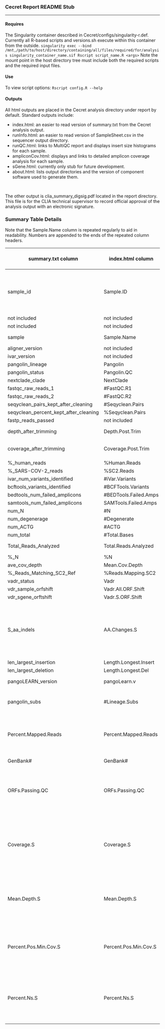 ### Cecret Report README Stub

***

#### Requires
The Singularity container described in Cecret/configs/singularity-r.def. Currently all R-based scripts and versions.sh execute within this container from the outside. 
`singularity exec --bind /mnt,/path/to/host/directory/containing/all/files/required/for/analysis singularity_container_name.sif Rscript script_name.R <args>` Note the mount point in the host directory tree must include both the required scripts and the required input files.

#### Use
To view script options: `Rscript config.R --help`

#### Outputs
All html outputs are placed in the Cecret analysis directory under report by default. Standard outputs include:
* index.html: an easier to read version of summary.txt from the Cecret analysis output.
* runInfo.html: an easier to read version of SampleSheet.csv in the sequencer output directory.
* runQC.html: links to MultiQC report and displays insert size histograms for each sample.
* ampliconCov.html: displays and links to detailed amplicon coverage analysis for each sample.
* sGene.html: currently only stub for future development.
* about.html: lists output directories and the version of component software used to generate them.

<br>

The other output is clia_summary_digsig.pdf located in the report directory. This file is for the CLIA technical supervisor to record official approval of the analysis output with an electronic signature.


### Summary Table Details
Note that the Sample.Name column is repeated regularly to aid in readability. Numbers are appended to the ends of the repeated column headers.

| summary.txt column | index.html column | eLIMS report column | value description |
| --- | --- | --- | --- |
| sample_id | Sample.ID | not included | Sample ID fragment starting at beginning and going through first hyphen |
| not included | not included | CSID | |
| not included | not included | CUID | |
| sample | Sample.Name | not included | Full sample identifier |
| aligner_version | not included | not included | |
| ivar_version | not included | not included | |
| pangolin_lineage | Pangolin | Lineage | |
| pangolin_status | Pangolin.QC | not included | |
| nextclade_clade | NextClade | not included | |
| fastqc_raw_reads_1 | #FastQC.R1 | Total Reads | |
| fastqc_raw_reads_2 | #FastQC.R2 | not included | |
| seqyclean_pairs_kept_after_cleaning | #Seqyclean.Pairs | not included | |
| seqyclean_percent_kept_after_cleaning | %Seqyclean.Pairs | not included | |
| fastp_reads_passed | not included | not included | |
| depth_after_trimming | Depth.Post.Trim | Average Depth | |
| coverage_after_trimming | Coverage.Post.Trim | Percent Genome Coverage | |
| %_human_reads | %Human.Reads | not included | |
| %_SARS-COV-2_reads | %SC2.Reads | not included | |
| ivar_num_variants_identified | #iVar.Variants | not included | |
| bcftools_variants_identified | #BCFTools.Variants | not included | |
| bedtools_num_failed_amplicons | #BEDTools.Failed.Amps | not included | |
| samtools_num_failed_amplicons | SAMTools.Failed.Amps | not included | |
| num_N | #N | not included | |
| num_degenerage | #Degenerate | not included | |
| num_ACTG | #ACTG | not included | |
| num_total | #Total.Bases | not included | |
| Total_Reads_Analyzed | Total.Reads.Analyzed | Mapped Reads | |
| %_N | %N | not included | |
| ave_cov_depth | Mean.Cov.Depth | not included | |
| %_Reads_Matching_SC2_Ref | %Reads.Mapping.SC2 | not included | |
| vadr_status | Vadr | not included | |
| vdr_sample_orfshift | Vadr.All.ORF.Shift | not included | |
| vdr_sgene_orftshift | Vadr.S.ORF.Shift | not included | |
| S_aa_indels | AA.Changes.S | Spike Protein Substitutions | list of insertions, deletions, and substitions found in the amino acids reported for the S gene |
| len_largest_insertion | Length.Longest.Insert | not included | |
| len_largest_deletion | Length.Longest.Del | not included | |
| pangoLEARN_version | pangoLearn.v | pangoLEARN Version | |
| pangolin_subs | #Lineage.Subs | Number of Lineage-Defined Substitutions | |
| Percent.Mapped.Reads | Percent.Mapped.Reads | Percent Mapped Reads | Calculated as (Total Reads Analyzed / Total Reads)*100 |
| GenBank# | GenBank# | GenBank Accession # | |
| ORFs.Passing.QC | ORFs.Passing.QC | Open Reading Frames | a count of ORFs with >=95% coverage and mean depth of >=100x |
| Coverage.S | Coverage.S | S-gene Coverage | percentage of positions in the predicted S gene length that have any (even 1 read) sequencing data |
| Mean.Depth.S | Mean.Depth.S | not included | mean depth of coverage of sequencing across predicted S gene |
| Percent.Pos.Min.Cov.S | Percent.Pos.Min.Cov.S | not included | percentage of positions in the S gene that meet minimum coverage threshold |
| Percent.Ns.S | Percent.Ns.S | not included | percentage of Ns in the region of the consensus sequence for the S gene |

